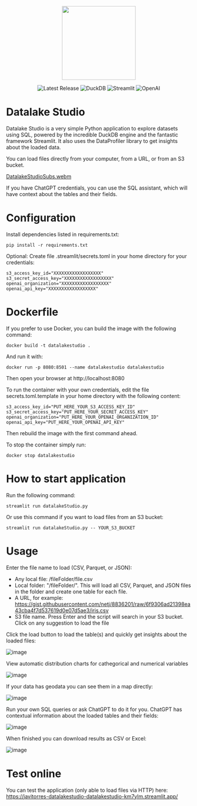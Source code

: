 <div align="center">
<img src="https://github.com/javitorres/datalakeStudio/assets/4235424/462ac5ee-21a8-4a75-b3bc-cf90d36089b4" height="200">
</div>

<p align="center">
    <img src="https://img.shields.io/badge/Version-0.1.0-red" alt="Latest Release">
    <img src="https://img.shields.io/badge/DuckDB-0.8.0-yellow" alt="DuckDB">
    <img src="https://img.shields.io/badge/Streamlit-1.21.0-blueviolet" alt="Streamlit">
    <img src="https://img.shields.io/badge/OpenAI-0.27.6-green" alt="OpenAI">
</p>


# Datalake Studio
Datalake Studio is a very simple Python application to explore datasets using SQL, powered by the incredible DuckDB engine and the fantastic framework Streamlit. It also uses the DataProfiler library to get insights about the loaded data.

You can load files directly from your computer, from a URL, or from an S3 bucket.

[DatalakeStudioSubs.webm](https://github.com/javitorres/datalakeStudio/assets/4235424/e4396cfb-297a-4ce4-bf8d-f751d0b9dbd0)

If you have ChatGPT credentials, you can use the SQL assistant, which will have context about the tables and their fields.

# Configuration

Install dependencies listed in requirements.txt:

```
pip install -r requirements.txt
```
Optional: Create file .streamlit/secrets.toml in your home directory for your credentials:

```
s3_access_key_id="XXXXXXXXXXXXXXXXXX"
s3_secret_access_key="XXXXXXXXXXXXXXXXXX"
openai_organization="XXXXXXXXXXXXXXXXXX"
openai_api_key="XXXXXXXXXXXXXXXXXX"
```

# Dockerfile

If you prefer to use Docker, you can build the image with the following command:

```
docker build -t datalakestudio .
```

And run it with:

```
docker run -p 8080:8501 --name datalakestudio datalakestudio
```

Then open your browser at http://localhost:8080

To run the container with your own credentials, edit the file secrets.toml.template in your home directory with the following content:

```
s3_access_key_id="PUT_HERE_YOUR_S3_ACCESS_KEY_ID"
s3_secret_access_key="PUT_HERE_YOUR_SECRET_ACCESS_KEY"
openai_organization="PUT_HERE_YOUR_OPENAI_ORGANIZATION_ID"
openai_api_key="PUT_HERE_YOUR_OPENAI_API_KEY"
```

Then rebuild the image with the first command ahead.

To stop the container simply run:

```
docker stop datalakestudio
```


# How to start application
Run the following command:

```
streamlit run datalakeStudio.py
```

Or use this command if you want to load files from an S3 bucket:

```
streamlit run datalakeStudio.py -- YOUR_S3_BUCKET
```

# Usage

Enter the file name to load (CSV, Parquet, or JSON):

* Any local file: /fileFolder/file.csv
* Local folder: "/fileFolder/". This will load all CSV, Parquet, and JSON files in the folder and create one table for each file.
* A URL, for example: 
https://gist.githubusercontent.com/netj/8836201/raw/6f9306ad21398ea43cba4f7d537619d0e07d5ae3/iris.csv
* S3 file name. Press Enter and the script will search in your S3 bucket. Click on any suggestion to load the file


Click the load button to load the table(s) and quickly get insights about the loaded files:

![image](https://github.com/javitorres/datalakeStudio/assets/4235424/9e19f603-0926-4240-9a36-76a1176b40df)

View automatic distribution charts for cathegorical and numerical variables 

![image](https://github.com/javitorres/datalakeStudio/assets/4235424/f1fc034b-1026-48b3-87e1-91a768a5032b)

If your data has geodata you can see them in a map directly:

![image](https://github.com/javitorres/datalakeStudio/assets/4235424/6cef3eff-9882-4731-9579-ec3dc237bc10)

Run your own SQL queries or ask ChatGPT to do it for you. ChatGPT has contextual information about the loaded tables and their fields:

![image](https://github.com/javitorres/datalakeStudio/assets/4235424/105c115b-f7ed-49de-801a-ca317628af08)

When finished you can download results as CSV or Excel:

![image](https://github.com/javitorres/datalakeStudio/assets/4235424/30acd76f-a2b3-489d-9290-e511ae94f6a8)

# Test online

You can test the application (only able to load files via HTTP) here: https://javitorres-datalakestudio-datalakestudio-km7ylm.streamlit.app/






